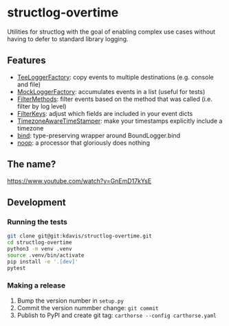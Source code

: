 # structlog-overtime

Utilities for structlog with the goal of enabling complex use cases without
having to defer to standard library logging.

## Features

* [TeeLoggerFactory](./structlog_overtime/tee.py): copy events to multiple destinations (e.g. console and file)
* [MockLoggerFactory](./structlog_overtime/mock.py): accumulates events in a list (useful for tests)
* [FilterMethods](./structlog_overtime/filter.py): filter events based on the method that was called (i.e. filter by log level)
* [FilterKeys](./structlog_overtime/filter.py): adjust which fields are included in your event dicts
* [TimezoneAwareTimeStamper](./structlog_overtime/timestamper.py): make your timestamps explicitly include a timezone
* [bind](./structlog_overtime/bind.py): type-preserving wrapper around BoundLogger.bind
* [noop](./structlog_overtime/noop.py): a processor that gloriously does nothing

## The name?

https://www.youtube.com/watch?v=GnEmD17kYsE

## Development

### Running the tests

```sh
git clone git@git:kdavis/structlog-overtime.git
cd structlog-overtime
python3 -m venv .venv
source .venv/bin/activate
pip install -e '.[dev]'
pytest
```

### Making a release

1.  Bump the version number in `setup.py`
2.  Commit the version nummber change: `git commit`
3.  Publish to PyPI and create git tag: `carthorse --config carthorse.yaml`
